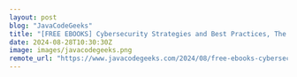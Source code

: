 ```yaml
---
layout: post
blog: "JavaCodeGeeks"
title: "[FREE EBOOKS] Cybersecurity Strategies and Best Practices, The Ultimate Kali Linux Book & Four More Best Selling Titles"
date: 2024-08-28T10:30:30Z
image: images/javacodegeeks.png
remote_url: "https://www.javacodegeeks.com/2024/08/free-ebooks-cybersecurity-strategies-and-best-practices-the-ultimate-kali-linux-book-four-more-best-selling-titles-2.html"
---
```

